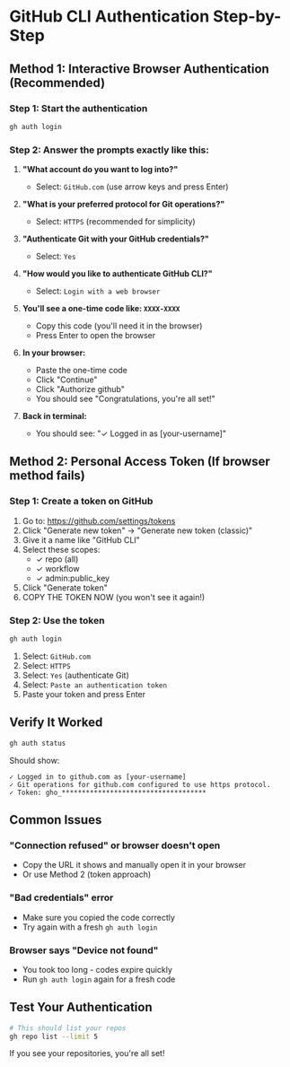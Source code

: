 # GitHub CLI Authentication Step-by-Step

## Method 1: Interactive Browser Authentication (Recommended)

### Step 1: Start the authentication
```bash
gh auth login
```

### Step 2: Answer the prompts exactly like this:

1. **"What account do you want to log into?"**
   - Select: `GitHub.com` (use arrow keys and press Enter)

2. **"What is your preferred protocol for Git operations?"**
   - Select: `HTTPS` (recommended for simplicity)

3. **"Authenticate Git with your GitHub credentials?"**
   - Select: `Yes`

4. **"How would you like to authenticate GitHub CLI?"**
   - Select: `Login with a web browser`

5. **You'll see a one-time code like: `XXXX-XXXX`**
   - Copy this code (you'll need it in the browser)
   - Press Enter to open the browser

6. **In your browser:**
   - Paste the one-time code
   - Click "Continue"
   - Click "Authorize github"
   - You should see "Congratulations, you're all set!"

7. **Back in terminal:**
   - You should see: "✓ Logged in as [your-username]"

## Method 2: Personal Access Token (If browser method fails)

### Step 1: Create a token on GitHub
1. Go to: https://github.com/settings/tokens
2. Click "Generate new token" → "Generate new token (classic)"
3. Give it a name like "GitHub CLI"
4. Select these scopes:
   - ✓ repo (all)
   - ✓ workflow
   - ✓ admin:public_key
5. Click "Generate token"
6. COPY THE TOKEN NOW (you won't see it again!)

### Step 2: Use the token
```bash
gh auth login
```

1. Select: `GitHub.com`
2. Select: `HTTPS`
3. Select: `Yes` (authenticate Git)
4. Select: `Paste an authentication token`
5. Paste your token and press Enter

## Verify It Worked

```bash
gh auth status
```

Should show:
```
✓ Logged in to github.com as [your-username]
✓ Git operations for github.com configured to use https protocol.
✓ Token: gho_************************************
```

## Common Issues

### "Connection refused" or browser doesn't open
- Copy the URL it shows and manually open it in your browser
- Or use Method 2 (token approach)

### "Bad credentials" error
- Make sure you copied the code correctly
- Try again with a fresh `gh auth login`

### Browser says "Device not found"
- You took too long - codes expire quickly
- Run `gh auth login` again for a fresh code

## Test Your Authentication
```bash
# This should list your repos
gh repo list --limit 5
```

If you see your repositories, you're all set! 